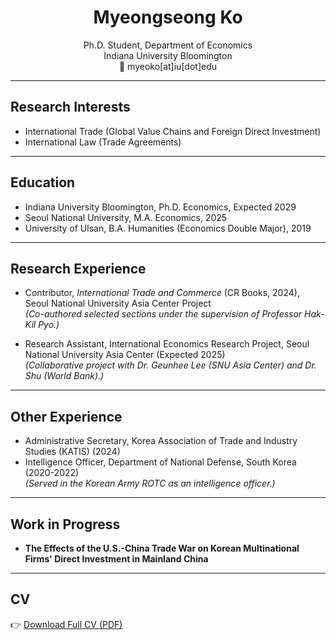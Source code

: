 <div align="center">

# Myeongseong Ko

Ph.D. Student, Department of Economics  
Indiana University Bloomington  
📧 myeoko[at]iu[dot]edu  

</div>

---

## Research Interests
- International Trade (Global Value Chains and Foreign Direct Investment)
- International Law (Trade Agreements)
---

## Education
- Indiana University Bloomington, Ph.D. Economics, Expected 2029
- Seoul National University, M.A. Economics, 2025
- University of Ulsan, B.A. Humanities (Economics Double Major), 2019

---
## Research Experience
- Contributor, _International Trade and Commerce_ (CR Books, 2024), Seoul National University Asia Center Project  
  *(Co-authored selected sections under the supervision of Professor Hak-Kil Pyo.)*

- Research Assistant, International Economics Research Project, Seoul National University Asia Center (Expected 2025)  
  *(Collaborative project with Dr. Geunhee Lee (SNU Asia Center) and Dr. Shu (World Bank).)*

---

## Other Experience
- Administrative Secretary, Korea Association of Trade and Industry Studies (KATIS) (2024)  
- Intelligence Officer, Department of National Defense, South Korea (2020-2022)  
  *(Served in the Korean Army ROTC as an intelligence officer.)*
  
---

## Work in Progress
- **The Effects of the U.S.-China Trade War on Korean Multinational Firms' Direct Investment in Mainland China**

---

## CV
👉 [Download Full CV (PDF)](/Curriculum_Vitae_MyeongseongKo_20240427.pdf)
